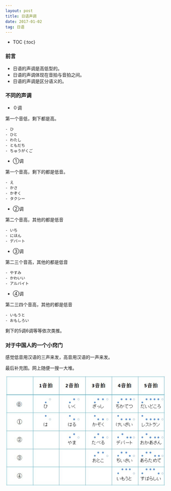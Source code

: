 ```yaml
---
layout: post
title: 日语声调
date: 2017-01-02
tag: 日语
---
```


* TOC 
{:toc}

### 前言

- 日语的声调是高低型的。
- 日语的声调体现在音拍与音拍之间。
- 日语的声调是区分语义的。

### 不同的声调

- ０调

第一个音低，剩下都是高。

	- ひ
	- ひと
	- わたし
	- ともだち
	- ちゅうがくご

- ①调

第一个音高，剩下的都是低音。

	- え
	- かさ
	- かぞく
	- タクシー

- ②调

第二个音高，其他的都是低音

	- いち
	- にほん
	- デバート

- ③调

第二三个音高，其他的都是低音

	- やすみ
	- かわいい
	- アルバイト
- ④调

第二三四个音高，其他的都是低音

	- いもうと
	- おもしろい


剩下的5调6调等等依次类推。


### 对于中国人的一个小窍门

感觉低音用汉语的三声来发，高音用汉语的一声来发。

最后补充图。网上随便一搜一大堆。

![](/img/in-post/japanese/yindiao.jpg)
